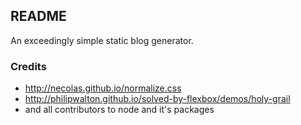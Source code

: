 ## README

An exceedingly simple static blog generator.

### Credits
- http://necolas.github.io/normalize.css
- http://philipwalton.github.io/solved-by-flexbox/demos/holy-grail
- and all contributors to node and it's packages
